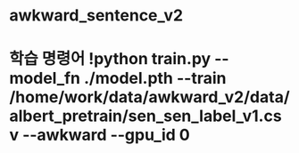 # awkward_sentence_v2

<h1>

학습 명령어
!python train.py --model_fn ./model.pth --train /home/work/data/awkward_v2/data/albert_pretrain/sen_sen_label_v1.csv --awkward --gpu_id 0

</h1>
